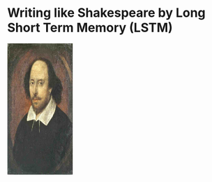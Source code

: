 # Writing like Shakespeare by Long Short Term Memory (LSTM)
 <img align='middle' src="docs/1.shakespeare.jpg" height="300" width="150" >  
